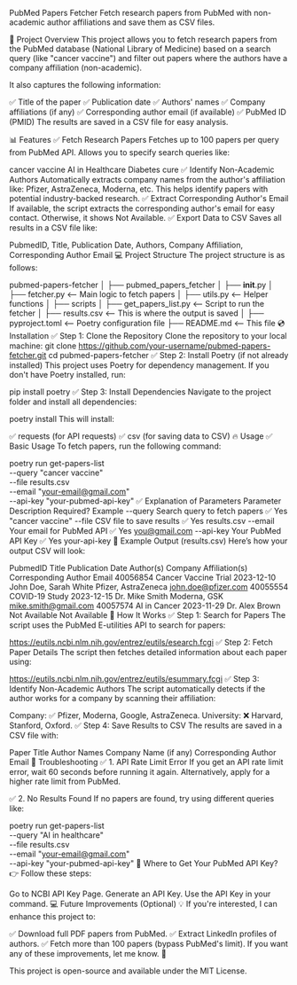 PubMed Papers Fetcher
Fetch research papers from PubMed with non-academic author affiliations and save them as CSV files.

🚀 Project Overview
This project allows you to fetch research papers from the PubMed database (National Library of Medicine) based on a search query (like "cancer vaccine") and filter out papers where the authors have a company affiliation (non-academic).

It also captures the following information:

✅ Title of the paper
✅ Publication date
✅ Authors' names
✅ Company affiliations (if any)
✅ Corresponding author email (if available)
✅ PubMed ID (PMID)
The results are saved in a CSV file for easy analysis.

📊 Features
✅ Fetch Research Papers
Fetches up to 100 papers per query from PubMed API.
Allows you to specify search queries like:

cancer vaccine
AI in Healthcare
Diabetes cure
✅ Identify Non-Academic Authors
Automatically extracts company names from the author's affiliation like:
Pfizer, AstraZeneca, Moderna, etc.
This helps identify papers with potential industry-backed research.
✅ Extract Corresponding Author's Email
If available, the script extracts the corresponding author's email for easy contact.
Otherwise, it shows Not Available.
✅ Export Data to CSV
Saves all results in a CSV file like:


PubmedID, Title, Publication Date, Authors, Company Affiliation, Corresponding Author Email
💻 Project Structure
The project structure is as follows:


pubmed-papers-fetcher
│
├── pubmed_papers_fetcher
│   ├── __init__.py
│   ├── fetcher.py      <-- Main logic to fetch papers
│   ├── utils.py        <-- Helper functions
│
├── scripts
│   ├── get_papers_list.py   <-- Script to run the fetcher
│
├── results.csv        <-- This is where the output is saved
│
├── pyproject.toml     <-- Poetry configuration file
├── README.md          <-- This file
💿 Installation
✅ Step 1: Clone the Repository
Clone the repository to your local machine:
git clone https://github.com/your-username/pubmed-papers-fetcher.git
cd pubmed-papers-fetcher
✅ Step 2: Install Poetry (if not already installed)
This project uses Poetry for dependency management.
If you don't have Poetry installed, run:



pip install poetry
✅ Step 3: Install Dependencies
Navigate to the project folder and install all dependencies:



poetry install
This will install:

✅ requests (for API requests)
✅ csv (for saving data to CSV)
🔥 Usage
✅ Basic Usage
To fetch papers, run the following command:



poetry run get-papers-list \
  --query "cancer vaccine" \
  --file results.csv \
  --email "your-email@gmail.com" \
  --api-key "your-pubmed-api-key"
✅ Explanation of Parameters
Parameter	Description	Required?	Example
--query	Search query to fetch papers	✅ Yes	"cancer vaccine"
--file	CSV file to save results	✅ Yes	results.csv
--email	Your email for PubMed API	✅ Yes	you@gmail.com
--api-key	Your PubMed API Key	✅ Yes	your-api-key
📜 Example Output (results.csv)
Here’s how your output CSV will look:

PubmedID	Title	Publication Date	Author(s)	Company Affiliation(s)	Corresponding Author Email
40056854	Cancer Vaccine Trial	2023-12-10	John Doe, Sarah White	Pfizer, AstraZeneca	john.doe@pfizer.com
40055554	COVID-19 Study	2023-12-15	Dr. Mike Smith	Moderna, GSK	mike.smith@gmail.com
40057574	AI in Cancer	2023-11-29	Dr. Alex Brown	Not Available	Not Available
💎 How It Works
✅ Step 1: Search for Papers
The script uses the PubMed E-utilities API to search for papers:



https://eutils.ncbi.nlm.nih.gov/entrez/eutils/esearch.fcgi
✅ Step 2: Fetch Paper Details
The script then fetches detailed information about each paper using:



https://eutils.ncbi.nlm.nih.gov/entrez/eutils/esummary.fcgi
✅ Step 3: Identify Non-Academic Authors
The script automatically detects if the author works for a company by scanning their affiliation:

Company: ✅ Pfizer, Moderna, Google, AstraZeneca.
University: ❌ Harvard, Stanford, Oxford.
✅ Step 4: Save Results to CSV
The results are saved in a CSV file with:

Paper Title
Author Names
Company Name (if any)
Corresponding Author Email
💯 Troubleshooting
✅ 1. API Rate Limit Error
If you get an API rate limit error, wait 60 seconds before running it again.
Alternatively, apply for a higher rate limit from PubMed.

✅ 2. No Results Found
If no papers are found, try using different queries like:



poetry run get-papers-list \
  --query "AI in healthcare" \
  --file results.csv \
  --email "your-email@gmail.com" \
  --api-key "your-pubmed-api-key"
📧 Where to Get Your PubMed API Key?
👉 Follow these steps:

Go to NCBI API Key Page.
Generate an API Key.
Use the API Key in your command.
💻 Future Improvements (Optional)
💡 If you're interested, I can enhance this project to:

✅ Download full PDF papers from PubMed.
✅ Extract LinkedIn profiles of authors.
✅ Fetch more than 100 papers (bypass PubMed's limit).
If you want any of these improvements, let me know. 🚀

This project is open-source and available under the MIT License.

